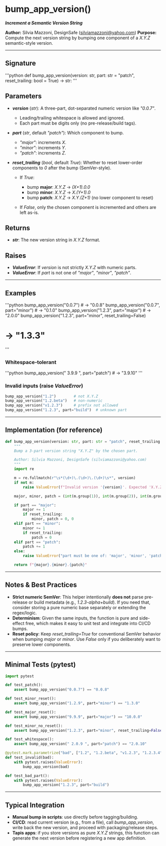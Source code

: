 # bump_app_version()
***Increment a Semantic Version String***

**Author:** Silvia Mazzoni, DesignSafe ([silviamazzoni@yahoo.com](mailto:silviamazzoni@yahoo.com))
**Purpose:** Compute the next version string by bumping one component of a *X.Y.Z* semantic-style version.

---

## Signature

'''python
def bump_app_version(version: str,
                     part: str = "patch",
                     reset_trailing: bool = True) -> str:
'''

## Parameters

* ***version*** (*str*): A three-part, dot-separated numeric version like *"0.0.7"*.

  * Leading/trailing whitespace is allowed and ignored.
  * Each part must be digits only (no pre-release/build tags).

* ***part*** (*str*, default *"patch"*): Which component to bump.

  * *"major"*: increments *X*.
  * *"minor"*: increments *Y*.
  * *"patch"*: increments *Z*.

* ***reset_trailing*** (*bool*, default *True*): Whether to reset lower-order components to *0* after the bump (SemVer-style).

  * If *True*:

    * bump **major**: *X.Y.Z* → *(X+1).0.0*
    * bump **minor**: *X.Y.Z* → *X.(Y+1).0*
    * bump **patch**: *X.Y.Z* → *X.Y.(Z+1)* (no lower component to reset)
  * If *False*, only the chosen component is incremented and others are left as-is.

## Returns

* ***str***: The new version string in *X.Y.Z* format.

## Raises

* ***ValueError***: If *version* is not strictly *X.Y.Z* with numeric parts.
* ***ValueError***: If *part* is not one of *"major"*, *"minor"*, *"patch"*.

---

## Examples

'''python
bump_app_version("0.0.7")                         # -> "0.0.8"
bump_app_version("0.0.7", part="minor")           # -> "0.1.0"
bump_app_version("1.2.3", part="major")           # -> "2.0.0"
bump_app_version("1.2.3", part="minor", reset_trailing=False)
# -> "1.3.3"
'''

### Whitespace-tolerant

'''python
bump_app_version("  3.9.9  ", part="patch")       # -> "3.9.10"
'''

### Invalid inputs (raise *ValueError*)

```python
bump_app_version("1.2")        # not X.Y.Z
bump_app_version("1.2.beta")   # non-numeric
bump_app_version("v1.2.3")     # prefix not allowed
bump_app_version("1.2.3", part="build")  # unknown part
```

---

## Implementation (for reference)

```python
def bump_app_version(version: str, part: str = "patch", reset_trailing: bool = True) -> str:
    """
    Bump a 3-part version string "X.Y.Z" by the chosen part.

    Author: Silvia Mazzoni, DesignSafe (silviamazzoni@yahoo.com)
    """
    import re

    m = re.fullmatch(r"\s*(\d+)\.(\d+)\.(\d+)\s*", version)
    if not m:
        raise ValueError(f"Invalid version '{version}'. Expected 'X.Y.Z' with digits only.")

    major, minor, patch = (int(m.group(1)), int(m.group(2)), int(m.group(3)))

    if part == "major":
        major += 1
        if reset_trailing:
            minor, patch = 0, 0
    elif part == "minor":
        minor += 1
        if reset_trailing:
            patch = 0
    elif part == "patch":
        patch += 1
    else:
        raise ValueError("part must be one of: 'major', 'minor', 'patch'")

    return f"{major}.{minor}.{patch}"
```

---

## Notes & Best Practices

* **Strict numeric SemVer**: This helper intentionally **does not** parse pre-release or build metadata (e.g., *1.2.3-alpha+build*). If you need that, consider storing a pure numeric base separately or extending the regex/logic.
* **Determinism**: Given the same inputs, the function is pure and side-effect free, which makes it easy to unit test and integrate into CI/CD bumps.
* **Reset policy**: Keep *reset_trailing=True* for conventional SemVer behavior when bumping *major* or *minor*. Use *False* only if you deliberately want to preserve lower components.

---

## Minimal Tests (pytest)

```python
import pytest

def test_patch():
    assert bump_app_version("0.0.7") == "0.0.8"

def test_minor_reset():
    assert bump_app_version("1.2.9", part="minor") == "1.3.0"

def test_major_reset():
    assert bump_app_version("9.9.9", part="major") == "10.0.0"

def test_minor_no_reset():
    assert bump_app_version("1.2.3", part="minor", reset_trailing=False) == "1.3.3"

def test_whitespace():
    assert bump_app_version(" 2.0.9 ", part="patch") == "2.0.10"

@pytest.mark.parametrize("bad", ["1.2", "1.2.beta", "v1.2.3", "1.2.3.4"])
def test_invalid(bad):
    with pytest.raises(ValueError):
        bump_app_version(bad)

def test_bad_part():
    with pytest.raises(ValueError):
        bump_app_version("1.2.3", part="build")
```

---

## Typical Integration

* **Manual bump in scripts**: use directly before tagging/building.
* **CI/CD**: read current version (e.g., from a file), call *bump_app_version*, write back the new version, and proceed with packaging/release steps.
* **Tapis apps**: if you store versions as pure *X.Y.Z* strings, this function can generate the next version before registering a new app definition.
